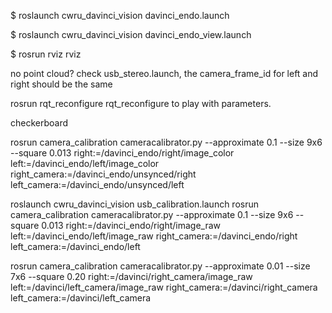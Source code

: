 
$    roslaunch cwru_davinci_vision davinci_endo.launch 

$    roslaunch cwru_davinci_vision davinci_endo_view.launch

$    rosrun rviz rviz

no point cloud? check usb_stereo.launch, the camera_frame_id for left and right should be the same

<param name="camera_frame_id" value="davinci_endo" />

rosrun rqt_reconfigure rqt_reconfigure to play with parameters. 


checkerboard 


rosrun camera_calibration cameracalibrator.py --approximate 0.1 --size 9x6 --square 0.013 right:=/davinci_endo/right/image_color left:=/davinci_endo/left/image_color right_camera:=/davinci_endo/unsynced/right left_camera:=/davinci_endo/unsynced/left


roslaunch cwru_davinci_vision usb_calibration.launch 
rosrun camera_calibration cameracalibrator.py --approximate 0.1 --size 9x6 --square 0.013 right:=/davinci_endo/right/image_raw left:=/davinci_endo/left/image_raw right_camera:=/davinci_endo/right left_camera:=/davinci_endo/left


rosrun camera_calibration cameracalibrator.py --approximate 0.01 --size 7x6 --square 0.20 right:=/davinci/right_camera/image_raw left:=/davinci/left_camera/image_raw right_camera:=/davinci/right_camera left_camera:=/davinci/left_camera
